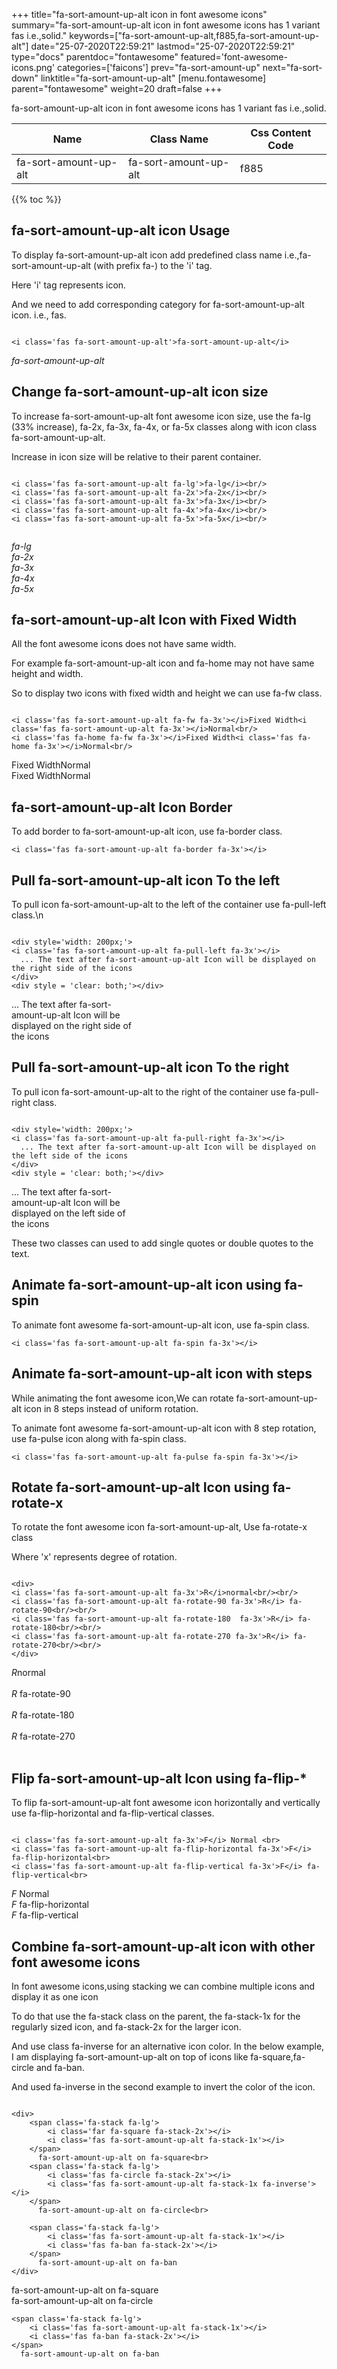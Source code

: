 +++
title="fa-sort-amount-up-alt icon in font awesome icons"
summary="fa-sort-amount-up-alt icon in font awesome icons has 1 variant fas i.e.,solid."
keywords=["fa-sort-amount-up-alt,f885,fa-sort-amount-up-alt"]
date="25-07-2020T22:59:21"
lastmod="25-07-2020T22:59:21"
type="docs"
parentdoc="fontawesome"
featured='font-awesome-icons.png'
categories=['faicons']
prev="fa-sort-amount-up"
next="fa-sort-down"
linktitle="fa-sort-amount-up-alt"
[menu.fontawesome]
parent="fontawesome"
weight=20
draft=false
+++


fa-sort-amount-up-alt icon in font awesome icons has 1 variant fas i.e.,solid.

<div class='table-responsive'><table class='table'><thead><tr><th>Name</th><th>Class Name</th><th>Css Content Code</th></tr></thead><tbody><tr><td>fa-sort-amount-up-alt</td><td>fa-sort-amount-up-alt</td><td>f885</td></tr></tbody></table></div>


{{% toc %}}


## fa-sort-amount-up-alt icon Usage

To display fa-sort-amount-up-alt icon add predefined class name i.e.,fa-sort-amount-up-alt (with prefix fa-) to the 'i' tag.

Here 'i' tag represents icon.

And we need to add corresponding category for fa-sort-amount-up-alt icon. i.e., fas.


```

<i class='fas fa-sort-amount-up-alt'>fa-sort-amount-up-alt</i>
```

<i class='fas fa-sort-amount-up-alt'>fa-sort-amount-up-alt</i>




## Change fa-sort-amount-up-alt icon size
To increase fa-sort-amount-up-alt font awesome icon size, use the fa-lg (33% increase), fa-2x, fa-3x, fa-4x, or fa-5x classes along with icon class fa-sort-amount-up-alt.

Increase in icon size will be relative to their parent container. 

```

<i class='fas fa-sort-amount-up-alt fa-lg'>fa-lg</i><br/>
<i class='fas fa-sort-amount-up-alt fa-2x'>fa-2x</i><br/>
<i class='fas fa-sort-amount-up-alt fa-3x'>fa-3x</i><br/>
<i class='fas fa-sort-amount-up-alt fa-4x'>fa-4x</i><br/>
<i class='fas fa-sort-amount-up-alt fa-5x'>fa-5x</i><br/>
            
```

<i class='fas fa-sort-amount-up-alt fa-lg'>fa-lg</i><br/>
<i class='fas fa-sort-amount-up-alt fa-2x'>fa-2x</i><br/>
<i class='fas fa-sort-amount-up-alt fa-3x'>fa-3x</i><br/>
<i class='fas fa-sort-amount-up-alt fa-4x'>fa-4x</i><br/>
<i class='fas fa-sort-amount-up-alt fa-5x'>fa-5x</i><br/>
            



## fa-sort-amount-up-alt Icon with Fixed Width 

All the font awesome icons does not have same width.

For example fa-sort-amount-up-alt icon and fa-home may not have same height and width.

So to display two icons with fixed width and height we can use fa-fw class.


```

<i class='fas fa-sort-amount-up-alt fa-fw fa-3x'></i>Fixed Width<i class='fas fa-sort-amount-up-alt fa-3x'></i>Normal<br/>
<i class='fas fa-home fa-fw fa-3x'></i>Fixed Width<i class='fas fa-home fa-3x'></i>Normal<br/>
```

<i class='fas fa-sort-amount-up-alt fa-fw fa-3x'></i>Fixed Width<i class='fas fa-sort-amount-up-alt fa-3x'></i>Normal<br/>
<i class='fas fa-home fa-fw fa-3x'></i>Fixed Width<i class='fas fa-home fa-3x'></i>Normal<br/>



## fa-sort-amount-up-alt Icon Border 

To add border to fa-sort-amount-up-alt icon, use fa-border class.


```
<i class='fas fa-sort-amount-up-alt fa-border fa-3x'></i>

```
<i class='fas fa-sort-amount-up-alt fa-border fa-3x'></i>





## Pull fa-sort-amount-up-alt icon To the left

To pull icon fa-sort-amount-up-alt to the left of the container use fa-pull-left class.\n

```

<div style='width: 200px;'>
<i class='fas fa-sort-amount-up-alt fa-pull-left fa-3x'></i>
  ... The text after fa-sort-amount-up-alt Icon will be displayed on the right side of the icons
</div>
<div style = 'clear: both;'></div>
```

<div style='width: 200px;'>
<i class='fas fa-sort-amount-up-alt fa-pull-left fa-3x'></i>
  ... The text after fa-sort-amount-up-alt Icon will be displayed on the right side of the icons
</div>
<div style = 'clear: both;'></div>




## Pull fa-sort-amount-up-alt icon To the right
To pull icon fa-sort-amount-up-alt to the right of the container use fa-pull-right class.

```

<div style='width: 200px;'>
<i class='fas fa-sort-amount-up-alt fa-pull-right fa-3x'></i>
  ... The text after fa-sort-amount-up-alt Icon will be displayed on the left side of the icons
</div>
<div style = 'clear: both;'></div>
```

<div style='width: 200px;'>
<i class='fas fa-sort-amount-up-alt fa-pull-right fa-3x'></i>
  ... The text after fa-sort-amount-up-alt Icon will be displayed on the left side of the icons
</div>
<div style = 'clear: both;'></div>

These two classes can used to add single quotes or double quotes to the text.


## Animate fa-sort-amount-up-alt icon using fa-spin
To animate font awesome fa-sort-amount-up-alt icon, use fa-spin class.

```
<i class='fas fa-sort-amount-up-alt fa-spin fa-3x'></i>
```
<i class='fas fa-sort-amount-up-alt fa-spin fa-3x'></i>




## Animate fa-sort-amount-up-alt icon with steps
While animating the font awesome icon,We can rotate fa-sort-amount-up-alt icon in 8 steps instead of uniform rotation.

To animate font awesome fa-sort-amount-up-alt icon with 8 step rotation, use fa-pulse icon along with fa-spin class.


```
<i class='fas fa-sort-amount-up-alt fa-pulse fa-spin fa-3x'></i>

```
<i class='fas fa-sort-amount-up-alt fa-pulse fa-spin fa-3x'></i>





## Rotate fa-sort-amount-up-alt Icon using fa-rotate-x
To rotate the font awesome icon fa-sort-amount-up-alt, Use fa-rotate-x class

Where 'x' represents degree of rotation.


```

<div>
<i class='fas fa-sort-amount-up-alt fa-3x'>R</i>normal<br/><br/>
<i class='fas fa-sort-amount-up-alt fa-rotate-90 fa-3x'>R</i> fa-rotate-90<br/><br/> 
<i class='fas fa-sort-amount-up-alt fa-rotate-180  fa-3x'>R</i> fa-rotate-180<br/><br/> 
<i class='fas fa-sort-amount-up-alt fa-rotate-270 fa-3x'>R</i> fa-rotate-270<br/><br/>
</div>
```

<div>
<i class='fas fa-sort-amount-up-alt fa-3x'>R</i>normal<br/><br/>
<i class='fas fa-sort-amount-up-alt fa-rotate-90 fa-3x'>R</i> fa-rotate-90<br/><br/> 
<i class='fas fa-sort-amount-up-alt fa-rotate-180  fa-3x'>R</i> fa-rotate-180<br/><br/> 
<i class='fas fa-sort-amount-up-alt fa-rotate-270 fa-3x'>R</i> fa-rotate-270<br/><br/>
</div>




## Flip fa-sort-amount-up-alt Icon using fa-flip-*
To flip fa-sort-amount-up-alt font awesome icon horizontally and vertically use fa-flip-horizontal and fa-flip-vertical classes. 

```

<i class='fas fa-sort-amount-up-alt fa-3x'>F</i> Normal <br>
<i class='fas fa-sort-amount-up-alt fa-flip-horizontal fa-3x'>F</i> fa-flip-horizontal<br>
<i class='fas fa-sort-amount-up-alt fa-flip-vertical fa-3x'>F</i> fa-flip-vertical<br>
```

<i class='fas fa-sort-amount-up-alt fa-3x'>F</i> Normal <br>
<i class='fas fa-sort-amount-up-alt fa-flip-horizontal fa-3x'>F</i> fa-flip-horizontal<br>
<i class='fas fa-sort-amount-up-alt fa-flip-vertical fa-3x'>F</i> fa-flip-vertical<br>




## Combine fa-sort-amount-up-alt icon with other font awesome icons
In font awesome icons,using stacking we can combine multiple icons and display it as one icon 

To do that use the fa-stack class on the parent, the fa-stack-1x for the regularly sized icon, and fa-stack-2x for the larger icon.

And use class fa-inverse for an alternative icon color. 
In the below example, I am displaying fa-sort-amount-up-alt on top of icons like fa-square,fa-circle and fa-ban.

And used fa-inverse in the second example to invert the color of the icon.

```

<div>
    <span class='fa-stack fa-lg'>
        <i class='far fa-square fa-stack-2x'></i>
        <i class='fas fa-sort-amount-up-alt fa-stack-1x'></i>
    </span>
      fa-sort-amount-up-alt on fa-square<br>
    <span class='fa-stack fa-lg'>
        <i class='fas fa-circle fa-stack-2x'></i>
        <i class='fas fa-sort-amount-up-alt fa-stack-1x fa-inverse'></i>
    </span>
      fa-sort-amount-up-alt on fa-circle<br>

    <span class='fa-stack fa-lg'>
        <i class='fas fa-sort-amount-up-alt fa-stack-1x'></i>
        <i class='fas fa-ban fa-stack-2x'></i>
    </span>
      fa-sort-amount-up-alt on fa-ban
</div>
```

<div>
    <span class='fa-stack fa-lg'>
        <i class='far fa-square fa-stack-2x'></i>
        <i class='fas fa-sort-amount-up-alt fa-stack-1x'></i>
    </span>
      fa-sort-amount-up-alt on fa-square<br>
    <span class='fa-stack fa-lg'>
        <i class='fas fa-circle fa-stack-2x'></i>
        <i class='fas fa-sort-amount-up-alt fa-stack-1x fa-inverse'></i>
    </span>
      fa-sort-amount-up-alt on fa-circle<br>

    <span class='fa-stack fa-lg'>
        <i class='fas fa-sort-amount-up-alt fa-stack-1x'></i>
        <i class='fas fa-ban fa-stack-2x'></i>
    </span>
      fa-sort-amount-up-alt on fa-ban
</div>






